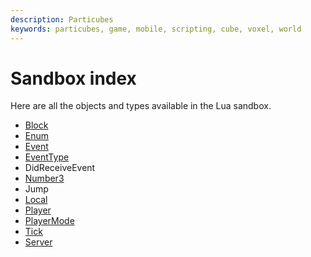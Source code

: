 ```yaml
---
description: Particubes
keywords: particubes, game, mobile, scripting, cube, voxel, world
---
```


# Sandbox index

Here are all the objects and types available in the Lua sandbox.

- [Block](/reference/Block)
- [Enum](/reference/Enum)
- [Event](/reference/Event)
- [EventType](/reference/EventType)
- DidReceiveEvent
- [Number3](/reference/Number3)
- Jump
- [Local](/reference/Local)
- [Player](/reference/Player)
- [PlayerMode](/reference/PlayerMode)
- [Tick](/reference/Tick)
- [Server](/reference/Server)
